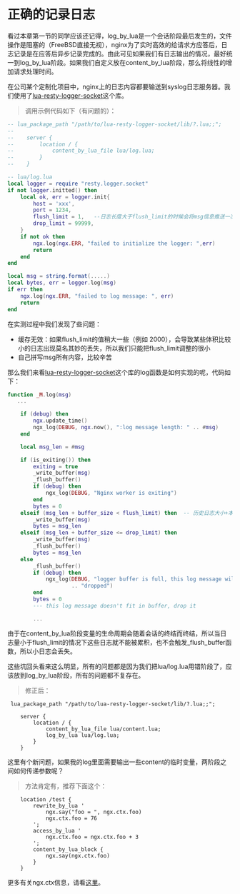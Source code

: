 # 正确的记录日志

看过本章第一节的同学应该还记得，log_by_lua是一个会话阶段最后发生的，文件操作是阻塞的（FreeBSD直接无视），nginx为了实时高效的给请求方应答后，日志记录是在应答后异步记录完成的。由此可见如果我们有日志输出的情况，最好统一到log_by_lua阶段。如果我们自定义放在content_by_lua阶段，那么将线性的增加请求处理时间。

在公司某个定制化项目中，nginx上的日志内容都要输送到syslog日志服务器。我们使用了[lua-resty-logger-socket](https://github.com/cloudflare/lua-resty-logger-socket)这个库。

> 调用示例代码如下（有问题的）：


```lua
-- lua_package_path "/path/to/lua-resty-logger-socket/lib/?.lua;;";
--
--    server {
--        location / {
--            content_by_lua_file lua/log.lua;
--        }
--    }

-- lua/log.lua
local logger = require "resty.logger.socket"
if not logger.initted() then
    local ok, err = logger.init{
        host = 'xxx',
        port = 1234,
        flush_limit = 1,   --日志长度大于flush_limit的时候会将msg信息推送一次
        drop_limit = 99999,
    }
    if not ok then
        ngx.log(ngx.ERR, "failed to initialize the logger: ",err)
        return
    end
end

local msg = string.format(.....)
local bytes, err = logger.log(msg)
if err then
    ngx.log(ngx.ERR, "failed to log message: ", err)
    return
end
```


在实测过程中我们发现了些问题：

* 缓存无效：如果flush_limit的值稍大一些（例如 2000），会导致某些体积比较小的日志出现莫名其妙的丢失，所以我们只能把flush_limit调整的很小
* 自己拼写msg所有内容，比较辛苦

那么我们来看[lua-resty-logger-socket](https://github.com/cloudflare/lua-resty-logger-socket)这个库的log函数是如何实现的呢，代码如下：
```lua
function _M.log(msg)  
   ...

    if (debug) then
        ngx.update_time()
        ngx_log(DEBUG, ngx.now(), ":log message length: " .. #msg)
    end

    local msg_len = #msg

    if (is_exiting()) then
        exiting = true
        _write_buffer(msg)
        _flush_buffer()
        if (debug) then
            ngx_log(DEBUG, "Nginx worker is exiting")
        end
        bytes = 0
    elseif (msg_len + buffer_size < flush_limit) then  -- 历史日志大小+本地日志大小小于推送上限
        _write_buffer(msg)
        bytes = msg_len
    elseif (msg_len + buffer_size <= drop_limit) then
        _write_buffer(msg)
        _flush_buffer()
        bytes = msg_len
    else
        _flush_buffer()
        if (debug) then
            ngx_log(DEBUG, "logger buffer is full, this log message will be "
                    .. "dropped")
        end
        bytes = 0
        --- this log message doesn't fit in buffer, drop it  

        ...
```

由于在content_by_lua阶段变量的生命周期会随着会话的终结而终结，所以当日志量小于flush_limit的情况下这些日志就不能被累积，也不会触发_flush_buffer函数，所以小日志会丢失。

这些坑回头看来这么明显，所有的问题都是因为我们把lua/log.lua用错阶段了，应该放到log_by_lua阶段，所有的问题都不复存在。

> 修正后：

```
 lua_package_path "/path/to/lua-resty-logger-socket/lib/?.lua;;";

    server {
        location / {
            content_by_lua_file lua/content.lua;
            log_by_lua lua/log.lua;
        }
    }
```

这里有个新问题，如果我的log里面需要输出一些content的临时变量，两阶段之间如何传递参数呢？

> 方法肯定有，推荐下面这个：

```
    location /test {
        rewrite_by_lua '
            ngx.say("foo = ", ngx.ctx.foo)
            ngx.ctx.foo = 76
        ';
        access_by_lua '
            ngx.ctx.foo = ngx.ctx.foo + 3
        ';
        content_by_lua_block {
            ngx.say(ngx.ctx.foo)
        }
    }
```

更多有关ngx.ctx信息，请看[这里](http://wiki.nginx.org/HttpLuaModuleZh#ngx.ctx)。
